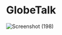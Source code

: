 # GlobeTalk

![Screenshot (198)](https://github.com/user-attachments/assets/3d9cc199-d70f-440e-a7ae-16e352096141)
